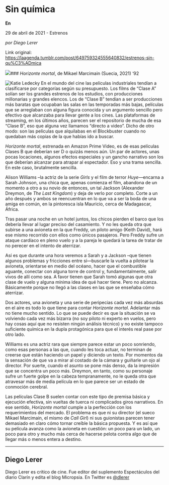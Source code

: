 # Sin química

**En**

29 de abril de 2021 - Estrenos

_por Diego Lerer_

Link original: https://laagenda.tumblr.com/post/649759324555640832/estrenos-sin-qu%C3%ADmica

![](https://64.media.tumblr.com/b42f998d0a8a3a3d4debd1f43c0bf3a1/f29c916be6a81caa-87/s500x750/265750fd522de973bc00cf91847e22994bbb2e4c.jpg)### *Horizonte mortal*, de Mikael Marcimain (Suecia, 2021) ‘92

![Katie Ledecky](https://64.media.tumblr.com/370e7fdc983ee1f4c35db3ef624752a6/f29c916be6a81caa-7c/s400x600/84a818cc8a7d7a34a7f8146a303be0e5dc5f49e7.png)
En el mundo del cine las películas industriales tendían a clasificarse por categorías según su presupuesto. Los films de “Clase A” solían ser los grandes estrenos de los estudios, con producciones millonarias y grandes elencos. Los de “Clase B” tendían a ser producciones más baratas que ocupaban las salas en las temporadas más bajas, películas que se arreglaban con alguna figura conocida y un argumento sencillo pero efectivo que alcanzaba para llevar gente a los cines. Las plataformas de streaming, en los últimos años, parecen ser el repositorio de mucha de esa “Clase B”, eso que alguna vez llamamos “directo a video”. Dicho de otro modo: son las películas que alquilabas en el Blockbuster cuando no quedaban más copias de la que habías ido a buscar.

*Horizonte mortal*, estrenada en Amazon Prime Video, es de esas películas Clases B que deberían ser D o quizás menos aún. Un par de actores, unas pocas locaciones, algunos efectos especiales y un gancho narrativo son los que deberían alcanzar para atrapar al espectador. Eso y una trama sencilla. En este caso, brutalmente sencilla. 

Alison Williams –la actriz de la serie *Girls* y el film de terror *Huye*—encarna a Sarah Johnson, una chica que, apenas comienza el film, abandona de un momento a otro a su novio de entonces, un tal Jackson (Alexander Dreymon, de *The Last Kingdom*) y deja de verlo por completo. Corte a un año después y ambos se reencuentran en lo que va a ser la boda de una amiga en común, en la pintoresca isla Mauricio, cerca de Madagascar, África.

Tras pasar una noche en un hotel juntos, los chicos pierden el barco que los debería llevar al lugar preciso del casamiento. Y no les queda otra que subirse a una avioneta en la que Freddy, un piloto amigo (Keith David), hará ese mismo recorrido con ellos como únicos pasajeros. Pero Freddy sufre un ataque cardíaco en pleno vuelo y a la pareja le quedará la tarea de tratar de no perecer en el intento de aterrizar.

Así es que durante una hora veremos a Sarah y a Jackson –que tienen algunos problemas y fricciones entre sí—buscarle la vuelta a pilotear la avioneta, orientarse en medio del océano, hacer que el combustible aguante, conectar con alguna torre de control y, fundamentalmente, salir vivos de allí como sea. A favor tienen que Sarah tomó algunas que otra clase de vuelo y alguna mínima idea de qué hacer tiene. Pero no alcanza. Básicamente porque no llegó a las clases en las que se enseñaba cómo aterrizar.

Dos actores, una avioneta y una serie de peripecias cada vez más absurdas en el aire es todo lo que tiene para contar *Horizonte mortal*. Adelantar más no tiene mucho sentido. Lo que se puede decir es que la situación se va volviendo cada vez más bizarra (no soy piloto ni experto en vuelos, pero hay cosas aquí que no resisten ningún análisis técnico) y no existe tampoco suficiente química en la dupla protagónica para que el interés real pase por otro lado.

Williams es una actriz rara que siempre parece estar un poco sonriendo, como esas personas a las que, cuando les toca actuar, no terminan de creerse que están haciendo un papel y diciendo un texto. Por momentos da la sensación de que va a mirar al costado de la cámara y guiñarle un ojo al director. Por suerte, cuando el asunto se pone más denso, da la impresión que se concentra un poco más. Dreymon, en tanto, como su personaje sufre un fuerte golpe en la cabeza tempranamente, no le queda otra que atravesar más de media película en lo que parece ser un estado de conmoción cerebral.

Las películas Clase B suelen contar con este tipo de premisa básica y ejecución efectiva, sin vueltas de tuerca ni complicados giros narrativos. En ese sentido, *Horizonte mortal* cumple a la perfección con los requerimientos del mercado. El problema es que ni su director (el sueco Mikael Marcimain, el mismo de *Call Girl*) ni sus guionistas parecen tener demasiado en claro cómo tornar creíble la básica propuesta. Y es así que su película avanza como la avioneta en cuestión: un poco para un lado, un poco para otro y mucho más cerca de hacerse pelota contra algo que de llegar más o menos entera a destino.

  




---

Diego Lerer
-----------

 Diego Lerer es crítico de cine. Fue editor del suplemento Espectáculos del diario Clarín y edita el blog Micropsia. En Twitter es [@dlerer](https://twitter.com/dlerer) 

